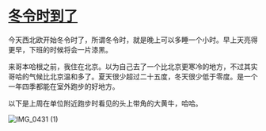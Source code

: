 # [冬令时到了](https://github.com/cufezhusy/cufezhusy.github.io/issues/11)

今天西北欧开始冬令时了，所谓冬令时，就是晚上可以多睡一个小时。早上天亮得更早，下班的时候将会一片漆黑。

来哥本哈根之前，我住在北京。以为自己去了一个比北京更寒冷的地方，不过其实哥哈的气候比北京温和多了。夏天很少超过二十五度，冬天很少低于零度。是一个一年四季都能在室外跑步的好地方。

以下是上周在单位附近跑步时看见的头上带角的大黄牛，哈哈。



![IMG_0431 (1)](https://github.com/user-attachments/assets/7f579c03-c965-427b-9b13-ccfed0d7f733)
